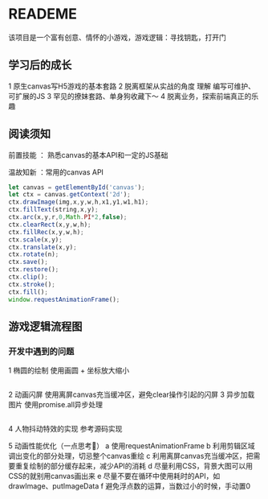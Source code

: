 READEME
===========================
该项目是一个富有创意、情怀的小游戏，游戏逻辑：寻找钥匙，打开门

## 学习后的成长
1 原生canvas写H5游戏的基本套路
2 脱离框架从实战的角度 理解 编写可维护、可扩展的JS
3 罕见的撩妹套路、单身狗收藏下～
4 脱离业务，探索前端真正的乐趣

## 阅读须知
前置技能 ： 熟悉canvas的基本API和一定的JS基础

温故知新 ：常用的canvas API

```js
let canvas = getElementById('canvas');
let ctx = canvas.getContext('2d');
ctx.drawImage(img,x,y,w,h,x1,y1,w1,h1);
ctx.fillText(string,x,y);
ctx.arc(x,y,r,0,Math.PI*2,false);
ctx.clearRect(x,y,w,h);
ctx.fillRec(x,y,w,h);
ctx.scale(x,y);
ctx.translate(x,y);
ctx.rotate(n);
ctx.save();
ctx.restore();
ctx.clip();
ctx.stroke();
ctx.fill();
window.requestAnimationFrame();
```
## 游戏逻辑流程图


### 开发中遇到的问题
1 椭圆的绘制
  使用画圆 + 坐标放大缩小
```js
```
2 动画闪屏
  使用离屏canvas充当缓冲区，避免clear操作引起的闪屏
3 异步加载图片
  使用promise.all异步处理
```js
```  
4 人物抖动特效的实现
  参考源码实现
  
5 动画性能优化（一点思考🤔）
  a 使用requestAnimationFrame
  b 利用剪辑区域调出变化的部分处理，切忌整个canvas重绘
  c 利用离屏canvas充当缓冲区，把需要重复绘制的部分缓存起来，减少API的消耗
  d 尽量利用CSS，背景大图可以用CSS的就别用canvas画出来
  e 尽量不要在循环中使用耗时的API，如drawImage、putImageData
  f 避免浮点数的运算，当数过小的时候，手动置0


